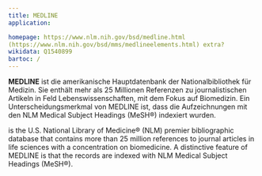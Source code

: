 ```yaml
---
title: MEDLINE
application:

homepage: https://www.nlm.nih.gov/bsd/medline.html
(https://www.nlm.nih.gov/bsd/mms/medlineelements.html) extra?
wikidata: Q1540899
bartoc: /
---
```

**MEDLINE** ist die amerikanische Hauptdatenbank der Nationalbibliothek für Medizin. Sie enthält mehr als 25 Millionen Referenzen zu journalistischen Artikeln in Feld Lebenswissenschaften, mit dem Fokus auf Biomedizin. Ein Unterscheidungsmerkmal von MEDLINE ist, dass die Aufzeichnungen mit den NLM Medical Subject Headings (MeSH®) indexiert wurden.


 is the U.S. National Library of Medicine® (NLM) premier bibliographic database that contains more than 25 million references to journal articles in life sciences with a concentration on biomedicine. A distinctive feature of MEDLINE is that the records are indexed with NLM Medical Subject Headings (MeSH®).